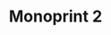 ---
ee_id: '214'
site: '1'
type: '2'
long_id: 2008-013 Monoprint 2
url: 2008-013-monoprint-2
year: '2008'
medium: Unique three-color process silkscreen on custom watermarked paper
commission:
add_credit:
dims: 42 x 32 inches
pitch: "<p>Poorly done C-M-Y silkscreens.</p>"
ps:
live_url:
related:
title: 'Monoprint 2 '
youtube:
imgs: Monoprint-2-2008-013-full-database-ih.jpg
subheading:
year2: '2008'
download:
add_credits:
related_code:
! '':
layout: things-i-made
---